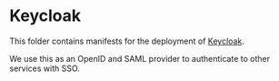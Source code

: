 # Keycloak

This folder contains manifests for the deployment of
[Keycloak](https://keycloak.org).

We use this as an OpenID and SAML provider to authenticate to other services
with SSO.
